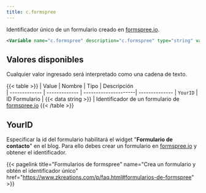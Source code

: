 ```yaml
---
title: c.formspree
---
```


Identificador único de un formulario creado en [formspree.io](https://formspree.io/).

```xml
<Variable name="c.formspree" description="c.formspree" type="string" value=""/>
```

## Valores disponibles

Cualquier valor ingresado será interpretado como una cadena de texto.

{{< table >}}
| Value         | Nombre        | Tipo                 | Descripción   
| ------------- | ------------- | ---------------------| --------------
| `YourID`      | ID Formulario | {{< data string >}}  | Identificador de un formulario de [formspree.io](https://formspree.io/)
{{< /table >}}


## YourID

Especificar la id del formulario habilitará el widget "**Formulario de contacto**" en el blog. Para ello debes crear un formulario en [formspree.io](https://formspree.io/) y obtener el identificador.


{{< pagelink title="Formularios de formspree" name="Crea un formulario y obtén el identificador único" href="https://www.zkreations.com/p/faq.html#formularios-de-formspree" >}}
